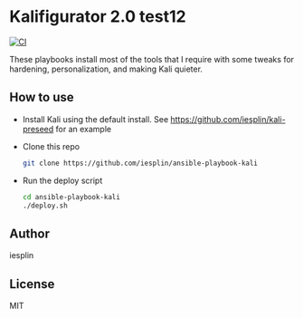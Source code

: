# Kalifigurator 2.0  test12

[![CI](https://github.com/iesplin/ansible-playbook-kali/actions/workflows/ci.yml/badge.svg?branch=master)](https://github.com/iesplin/ansible-playbook-kali/actions/workflows/ci.yml)

These playbooks install most of the tools that I require with some tweaks for hardening, personalization, and making Kali quieter.

How to use
------

- Install Kali using the default install. See https://github.com/iesplin/kali-preseed for an example

- Clone this repo
    ```bash
    git clone https://github.com/iesplin/ansible-playbook-kali
    ```

- Run the deploy script
    ```bash
    cd ansible-playbook-kali
    ./deploy.sh
    ```

Author
-------
iesplin

License
-------

MIT
